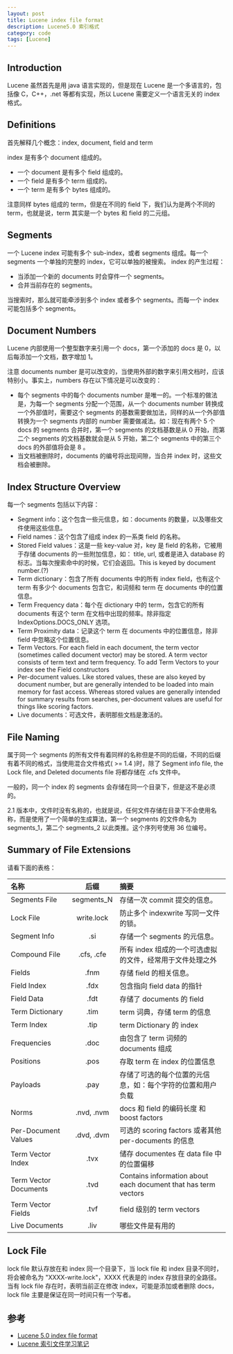 ```yaml
---
layout: post
title: Lucene index file format
description: Lucene5.0 索引格式
category: code
tags: [Lucene]
---
```

## Introduction
Lucene 虽然首先是用 java 语言实现的，但是现在 Lucene 是一个多语言的，包括像 C，C++，.net 等都有实现，所以 Lucene 需要定义一个语言无关的 index 格式。

## Definitions
首先解释几个概念：index, document, field and term

index 是有多个 document 组成的。

- 一个 document 是有多个 field 组成的。
- 一个 field 是有多个 term 组成的。
- 一个 term 是有多个 bytes 组成的。

注意同样 bytes 组成的 term，但是在不同的 field 下，我们认为是两个不同的 term，也就是说，term 其实是一个 bytes 和 field 的二元组。

## Segments
一个 Lucene index 可能有多个 sub-index，或者 segments 组成。每一个  segments 一个单独的完整的 index，它可以单独的被搜索。
index 的产生过程：

- 当添加一个新的 documents 时会穿件一个 segments。
- 合并当前存在的 segments。

当搜索时，那么就可能牵涉到多个 index 或者多个 segments。而每一个 index 可能包括多个 segments。

## Document Numbers
Lucene 内部使用一个整型数字来引用一个 docs，第一个添加的 docs 是 0，以后每添加一个文档，数字增加 1。

注意 documents number 是可以改变的，当使用外部的数字来引用文档时，应该特别小。事实上，numbers 存在以下情况是可以改变的：

- 每个 segments 中的每个 documents number 是唯一的。一个标准的做法是，为每一个 segments 分配一个范围，从一个 documents number 转换成一个外部值时，需要这个 segments 的基数需要做加法，同样的从一个外部值转换为一个 segments 内部的 number 需要做减法。如：现在有两个 5 个 docs 的 segments 合并时，第一个 segments 的文档基数是从 0 开始，而第二个 segments 的文档基数就会是从 5 开始，第二个 segments 中的第三个 docs 的外部值将会是 8 。
- 当文档被删除时，documents 的编号将出现间隙，当合并 index 时，这些文档会被删除。


## Index Structure Overview
每一个  segments 包括以下内容：

- Segment info：这个包含一些元信息，如：documents 的数量，以及哪些文件使用这些信息。
- Field names：这个包含了组成 index 的一系类 field 的名称。
- Stored Field values：这是一些 key-value 对，key 是 field 的名称，它被用于存储 documents 的一些附加信息，如： title, url, 或者是进入 database 的标志。当每次搜索命中的时候，它们会返回。This is keyed by document number.(?)  
- Term dictionary：包含了所有 documents 中的所有 index field，也有这个 term 有多少个 documents 包含它，和词频和 term 在 documents 中的位置信息。
- Term Frequency data：每个在 dictionary 中的 term，包含它的所有 documents 有这个 term 在文档中出现的频率。除非指定  IndexOptions.DOCS_ONLY 选项。
- Term Proximity data：记录这个 term 在 documents 中的位置信息，除非 field 中忽略这个位置信息。
- Term Vectors. For each field in each document, the term vector (sometimes called document vector) may be stored. A term vector consists of term text and term frequency. To add Term Vectors to your index see the Field constructors
- Per-document values. Like stored values, these are also keyed by document number, but are generally intended to be loaded into main memory for fast access. Whereas stored values are generally intended for summary results from searches, per-document values are useful for things like scoring factors.
- Live documents：可选文件，表明那些文档是激活的。

## File Naming
属于同一个  segments 的所有文件有着同样的名称但是不同的后缀，不同的后缀有着不同的格式，当使用混合文件格式( >= 1.4 )时，除了 Segment info file, the Lock file, and Deleted documents file 将都存储在 .cfs 文件中。

一般的，同一个 index 的 segments 会存储在同一个目录下，但是这不是必须的。

2.1 版本中，文件时没有名称的，也就是说，任何文件存储在目录下不会使用名称，而是使用了一个简单的生成算法，第一个 segments 的文件命名为 segments_1，第二个 segments_2 以此类推。这个序列号使用 36 位编号。

## Summary of File Extensions
请看下面的表格：

名称 | 后缀 | 摘要
:-------------------|:-------------:|:-------------------
Segments File       | segments_N 	| 存储一次 commit 提交的信息。
Lock File 	        | write.lock 	| 防止多个 indexwrite 写同一文件的锁。
Segment Info        | .si 	        | 存储一个 segments 的元信息。
Compound File       | .cfs, .cfe 	| 所有 index 组成的一个可选虚拟的文件，经常用于文件处理之外
Fields 	            | .fnm 	        | 存储 field 的相关信息。
Field Index         | .fdx  	    | 包含指向 field data 的指针
Field Data 	        | .fdt 	        | 存储了 documents 的 field 
Term Dictionary     | .tim  	    | term 词典，存储 term 的信息
Term Index 	        | .tip  	    | term Dictionary 的 index
Frequencies 	    | .doc 	        | 由包含了 term 词频的 documents 组成
Positions 	        | .pos 		    | 存取 term 在 index 的位置信息
Payloads 	        | .pay 	        | 存储了可选的每个位置的元信息，如：每个字符的位置和用户负载
Norms 	            | .nvd, .nvm 	| docs 和 field 的编码长度 和 boost factors
Per-Document Values | .dvd, .dvm 	| 可选的 scoring factors 或者其他 per-documents 的信息
Term Vector Index 	| .tvx 	        | 储存 documentes 在 data file 中的位置偏移
Term Vector Documents |  	.tvd 	| Contains information about each document that has term vectors
Term Vector Fields 	| .tvf 	        | field 级别的 term vectors
Live Documents 	    | .liv 	        | 哪些文件是有用的

## Lock File
lock file 默认存放在和 index 同一个目录下，当 lock file 和 index 目录不同时，将会被命名为 "XXXX-write.lock"，XXXX 代表是的 index 存放目录的全路径。当有 lock file 存在时，表明当前正在修改 index，可能是添加或者删除 docs，lock file 主要是保证在同一时间只有一个写者。

## 参考
- [Lucene 5.0 index file format](https://lucene.apache.org/core/5_2_0/core/org/apache/lucene/codecs/lucene50/package-summary.html#package_description)
- [Lucene 索引文件学习笔记](http://www.cnblogs.com/zhouqing/archive/2012/11/25/2776366.html)

[-10]:    http://hushi55.github.io/  "-10"

